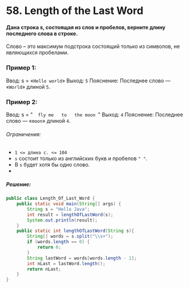 # 58. Length of the Last Word

#### Дана строка s, состоящая из слов и пробелов, верните длину последнего слова в строке.

Слово – это максимум
подстрока
состоящий только из символов, не являющихся пробелами.

### Пример 1:

Ввод: s = «`Hello world`»
Выход: `5`
Пояснение: Последнее слово — «`World`» длиной `5`.

### Пример 2:
Ввод: s = "`   fly me   to   the moon  `"
Выход: `4`
Пояснение: Последнее слово — «`moon`» длиной `4`.


###### Ограничения:
- `1 <= длина с. <= 104`
- `s` состоит только из английских букв и пробелов `" "`.
- В `s` будет хотя бы одно слово.
- 
##### Решение:
```java
public class Length_Of_Last_Word {
    public static void main(String[] args) {
        String s = "Hello Java";
        int result = lengthOfLastWord(s);
        System.out.println(result);
    }
    public static int lengthOfLastWord(String s){
        String[] words = s.split("\\s+");
        if (words.length == 0) {
            return 0;
        }
        String lastWord = words[words.length - 1];
        int nLast = lastWord.length();
        return nLast;
    }
}
